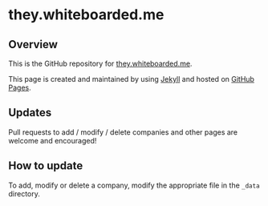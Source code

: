 # they.whiteboarded.me

## Overview

This is the GitHub repository for [they.whiteboarded.me](http://they.whiteboarded.me).

This page is created and maintained by using [Jekyll](http://jekyllrb.com/) and hosted on [GitHub Pages](https://pages.github.com/).

## Updates

Pull requests to add / modify / delete companies and other pages are welcome and encouraged!

## How to update

To add, modify or delete a company, modify the appropriate file in the `_data` directory.